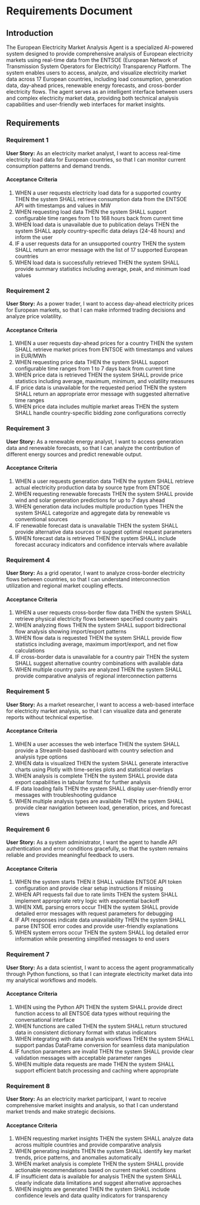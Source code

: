 # Requirements Document

## Introduction

The European Electricity Market Analysis Agent is a specialized AI-powered system designed to provide comprehensive analysis of European electricity markets using real-time data from the ENTSOE (European Network of Transmission System Operators for Electricity) Transparency Platform. The system enables users to access, analyze, and visualize electricity market data across 17 European countries, including load consumption, generation data, day-ahead prices, renewable energy forecasts, and cross-border electricity flows. The agent serves as an intelligent interface between users and complex electricity market data, providing both technical analysis capabilities and user-friendly web interfaces for market insights.

## Requirements

### Requirement 1

**User Story:** As an electricity market analyst, I want to access real-time electricity load data for European countries, so that I can monitor current consumption patterns and demand trends.

#### Acceptance Criteria

1. WHEN a user requests electricity load data for a supported country THEN the system SHALL retrieve consumption data from the ENTSOE API with timestamps and values in MW
2. WHEN requesting load data THEN the system SHALL support configurable time ranges from 1 to 168 hours back from current time
3. WHEN load data is unavailable due to publication delays THEN the system SHALL apply country-specific data delays (24-48 hours) and inform the user
4. IF a user requests data for an unsupported country THEN the system SHALL return an error message with the list of 17 supported European countries
5. WHEN load data is successfully retrieved THEN the system SHALL provide summary statistics including average, peak, and minimum load values

### Requirement 2

**User Story:** As a power trader, I want to access day-ahead electricity prices for European markets, so that I can make informed trading decisions and analyze price volatility.

#### Acceptance Criteria

1. WHEN a user requests day-ahead prices for a country THEN the system SHALL retrieve market prices from ENTSOE with timestamps and values in EUR/MWh
2. WHEN requesting price data THEN the system SHALL support configurable time ranges from 1 to 7 days back from current time
3. WHEN price data is retrieved THEN the system SHALL provide price statistics including average, maximum, minimum, and volatility measures
4. IF price data is unavailable for the requested period THEN the system SHALL return an appropriate error message with suggested alternative time ranges
5. WHEN price data includes multiple market areas THEN the system SHALL handle country-specific bidding zone configurations correctly

### Requirement 3

**User Story:** As a renewable energy analyst, I want to access generation data and renewable forecasts, so that I can analyze the contribution of different energy sources and predict renewable output.

#### Acceptance Criteria

1. WHEN a user requests generation data THEN the system SHALL retrieve actual electricity production data by source type from ENTSOE
2. WHEN requesting renewable forecasts THEN the system SHALL provide wind and solar generation predictions for up to 7 days ahead
3. WHEN generation data includes multiple production types THEN the system SHALL categorize and aggregate data by renewable vs conventional sources
4. IF renewable forecast data is unavailable THEN the system SHALL provide alternative data sources or suggest optimal request parameters
5. WHEN forecast data is retrieved THEN the system SHALL include forecast accuracy indicators and confidence intervals where available

### Requirement 4

**User Story:** As a grid operator, I want to analyze cross-border electricity flows between countries, so that I can understand interconnection utilization and regional market coupling effects.

#### Acceptance Criteria

1. WHEN a user requests cross-border flow data THEN the system SHALL retrieve physical electricity flows between specified country pairs
2. WHEN analyzing flows THEN the system SHALL support bidirectional flow analysis showing import/export patterns
3. WHEN flow data is requested THEN the system SHALL provide flow statistics including average, maximum import/export, and net flow calculations
4. IF cross-border data is unavailable for a country pair THEN the system SHALL suggest alternative country combinations with available data
5. WHEN multiple country pairs are analyzed THEN the system SHALL provide comparative analysis of regional interconnection patterns

### Requirement 5

**User Story:** As a market researcher, I want to access a web-based interface for electricity market analysis, so that I can visualize data and generate reports without technical expertise.

#### Acceptance Criteria

1. WHEN a user accesses the web interface THEN the system SHALL provide a Streamlit-based dashboard with country selection and analysis type options
2. WHEN data is visualized THEN the system SHALL generate interactive charts using Plotly with time-series plots and statistical overlays
3. WHEN analysis is complete THEN the system SHALL provide data export capabilities in tabular format for further analysis
4. IF data loading fails THEN the system SHALL display user-friendly error messages with troubleshooting guidance
5. WHEN multiple analysis types are available THEN the system SHALL provide clear navigation between load, generation, prices, and forecast views

### Requirement 6

**User Story:** As a system administrator, I want the agent to handle API authentication and error conditions gracefully, so that the system remains reliable and provides meaningful feedback to users.

#### Acceptance Criteria

1. WHEN the system starts THEN it SHALL validate ENTSOE API token configuration and provide clear setup instructions if missing
2. WHEN API requests fail due to rate limits THEN the system SHALL implement appropriate retry logic with exponential backoff
3. WHEN XML parsing errors occur THEN the system SHALL provide detailed error messages with request parameters for debugging
4. IF API responses indicate data unavailability THEN the system SHALL parse ENTSOE error codes and provide user-friendly explanations
5. WHEN system errors occur THEN the system SHALL log detailed error information while presenting simplified messages to end users

### Requirement 7

**User Story:** As a data scientist, I want to access the agent programmatically through Python functions, so that I can integrate electricity market data into my analytical workflows and models.

#### Acceptance Criteria

1. WHEN using the Python API THEN the system SHALL provide direct function access to all ENTSOE data types without requiring the conversational interface
2. WHEN functions are called THEN the system SHALL return structured data in consistent dictionary format with status indicators
3. WHEN integrating with data analysis workflows THEN the system SHALL support pandas DataFrame conversion for seamless data manipulation
4. IF function parameters are invalid THEN the system SHALL provide clear validation messages with acceptable parameter ranges
5. WHEN multiple data requests are made THEN the system SHALL support efficient batch processing and caching where appropriate

### Requirement 8

**User Story:** As an electricity market participant, I want to receive comprehensive market insights and analysis, so that I can understand market trends and make strategic decisions.

#### Acceptance Criteria

1. WHEN requesting market insights THEN the system SHALL analyze data across multiple countries and provide comparative analysis
2. WHEN generating insights THEN the system SHALL identify key market trends, price patterns, and anomalies automatically
3. WHEN market analysis is complete THEN the system SHALL provide actionable recommendations based on current market conditions
4. IF insufficient data is available for analysis THEN the system SHALL clearly indicate data limitations and suggest alternative approaches
5. WHEN insights are generated THEN the system SHALL include confidence levels and data quality indicators for transparency